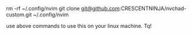 rm -rf ~/.config/nvim
git clone git@github.com:CRESCENTNINJA/nvchad-custom.git ~/.config/nvim


use above commands to use this on your linux machine. Tq!
